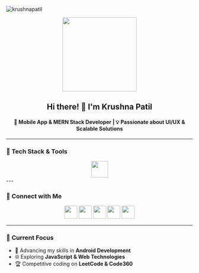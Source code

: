 <div align="center">
 <p align="left"> 
   <img src="https://komarev.com/ghpvc/?username=krushnapatil&label=Profile+Views&color=blueviolet&style=for-the-badge" alt="krushnapatil" /> 
</p>
  <img src="https://media3.giphy.com/media/78XCFBGOlS6keY1Bil/giphy.gif" height="200" />

  <h2>Hi there! 👋 I'm <strong>Krushna Patil</strong></h2>
  <h4>🚀 Mobile App & MERN Stack Developer | 💡 Passionate about UI/UX & Scalable Solutions</h4>
</div>

---

### 🚀 **Tech Stack & Tools**
<div align="center"> <img src="https://skillicons.dev/icons?i=java,kotlin,androidstudio,js,react,html,css,firebase,git,nodejs,express,mongodb,vscode,github" height="45" /> </div>
---


### 🔗 **Connect with Me**
<div align="center">
  <a href="https://github.com/krushnapatil18"><img src="https://img.shields.io/badge/GitHub-181717?style=for-the-badge&logo=github&logoColor=white" height="35" /></a>
  <a href="https://www.linkedin.com/in/krushnapatil18"><img src="https://img.shields.io/badge/LinkedIn-0077B5?style=for-the-badge&logo=linkedin&logoColor=white" height="35" /></a>
  <a href="https://www.instagram.com/krxnaptl18"><img src="https://img.shields.io/badge/Instagram-E4405F?style=for-the-badge&logo=instagram&logoColor=white" height="35" /></a>
  <a href="https://www.leetcode.com/krushnapatil18"><img src="https://img.shields.io/badge/LeetCode-FFA116?style=for-the-badge&logo=leetcode&logoColor=white" height="35" /></a>
  <a href="mailto:krushnakk2004@gmail.com"><img src="https://img.shields.io/badge/Gmail-D14836?style=for-the-badge&logo=gmail&logoColor=white" height="35" /></a>
</div>

---

### 🎯 **Current Focus**
- 📱 Advancing my skills in **Android Development**  
- 🌐 Exploring **JavaScript & Web Technologies**  
- 🏆 Competitive coding on **LeetCode & Code360**  
